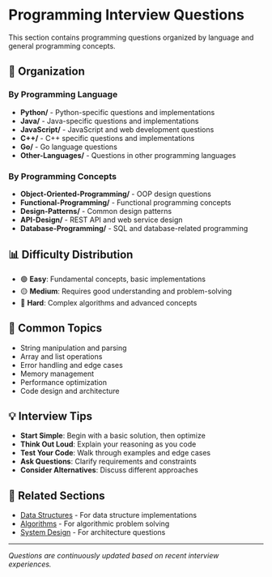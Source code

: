 # Programming Interview Questions

This section contains programming questions organized by language and general programming concepts.

## 📁 Organization

### By Programming Language
- **Python/** - Python-specific questions and implementations
- **Java/** - Java-specific questions and implementations  
- **JavaScript/** - JavaScript and web development questions
- **C++/** - C++ specific questions and implementations
- **Go/** - Go language questions
- **Other-Languages/** - Questions in other programming languages

### By Programming Concepts
- **Object-Oriented-Programming/** - OOP design questions
- **Functional-Programming/** - Functional programming concepts
- **Design-Patterns/** - Common design patterns
- **API-Design/** - REST API and web service design
- **Database-Programming/** - SQL and database-related programming

## 📊 Difficulty Distribution

- 🟢 **Easy**: Fundamental concepts, basic implementations
- 🟡 **Medium**: Requires good understanding and problem-solving
- 🔴 **Hard**: Complex algorithms and advanced concepts

## 🎯 Common Topics

- String manipulation and parsing
- Array and list operations  
- Error handling and edge cases
- Memory management
- Performance optimization
- Code design and architecture

## 💡 Interview Tips

- **Start Simple**: Begin with a basic solution, then optimize
- **Think Out Loud**: Explain your reasoning as you code
- **Test Your Code**: Walk through examples and edge cases
- **Ask Questions**: Clarify requirements and constraints
- **Consider Alternatives**: Discuss different approaches

## 🔗 Related Sections

- [Data Structures](../Data-Structures/) - For data structure implementations
- [Algorithms](../Algorithms/) - For algorithmic problem solving
- [System Design](../System-Design/) - For architecture questions

---

*Questions are continuously updated based on recent interview experiences.*